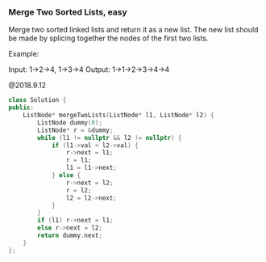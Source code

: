 ### Merge Two Sorted Lists, easy
Merge two sorted linked lists and return it as a new list. The new list should be made by splicing together the nodes of the first two lists.

Example:

Input: 1->2->4, 1->3->4
Output: 1->1->2->3->4->4

@2018.9.12
```c++
class Solution {
public:
    ListNode* mergeTwoLists(ListNode* l1, ListNode* l2) {
        ListNode dummy(0);
        ListNode* r = &dummy;
        while (l1 != nullptr && l2 != nullptr) {
            if (l1->val < l2->val) {
                r->next = l1;
                r = l1;
                l1 = l1->next;
            } else {
                r->next = l2;
                r = l2;
                l2 = l2->next;
            }
        }
        if (l1) r->next = l1;
        else r->next = l2;
        return dummy.next;
    }
};
```
